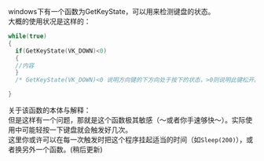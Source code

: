 windows下有一个函数为GetKeyState，可以用来检测键盘的状态。  
大概的使用状况是这样的：
```C
while(true)
{
  if(GetKeyState(VK_DOWN)<0)
  {
  //内容
  }
  /* GetKeyState(VK_DOWN)<0 说明方向键的下方向处于按下的状态，>0则说明此键松开。关于其他键，可查*/

}
```
关于该函数的本体与解释：  
但是这样有一个问题，那就是这个函数极其敏感（～或者你手速够快～）。实际使用中可能轻按一下键盘就会触发好几次。    
这里你或许可以在每一次触发时把这个程序挂起适当的时间（如`Sleep(200)`），或者换另外一个函数。(稍后更新)
